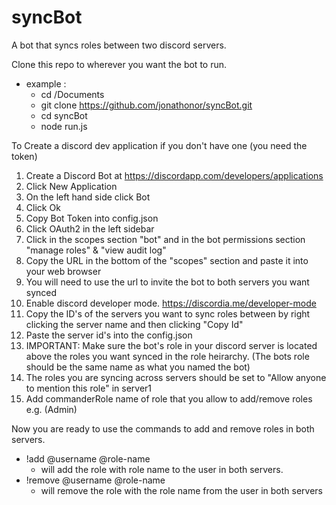 # syncBot
A bot that syncs roles between two discord servers.

Clone this repo to wherever you want the bot to run.
- example :
    - cd /Documents
    - git clone https://github.com/jonathonor/syncBot.git
    - cd syncBot
    - node run.js

To Create a discord dev application if you don't have one (you need the token)
1. Create a Discord Bot at https://discordapp.com/developers/applications
2. Click New Application
3. On the left hand side click Bot
4. Click Ok
5. Copy Bot Token into config.json
6. Click OAuth2 in the left sidebar
7. Click in the scopes section "bot" and in the bot permissions section "manage roles" & "view audit log"
8. Copy the URL in the bottom of the "scopes" section and paste it into your web browser
9. You will need to use the url to invite the bot to both servers you want synced
10. Enable discord developer mode. https://discordia.me/developer-mode
11. Copy the ID's of the servers you want to sync roles between by right clicking the server name
and then clicking "Copy Id"
12. Paste the server id's into the config.json
13. IMPORTANT: Make sure the bot's role in your discord server is located above the roles you want synced in the role heirarchy. (The bots role should be the same name as what you named the bot)
14. The roles you are syncing across servers should be set to "Allow anyone to mention this role" in server1
15. Add commanderRole name of role that you allow to add/remove roles e.g. (Admin)

Now you are ready to use the commands to add and remove roles in both servers.
- !add @username @role-name 
    - will add the role with role name to the user in both servers.
- !remove @username @role-name
    - will remove the role with the role name from the user in both servers

